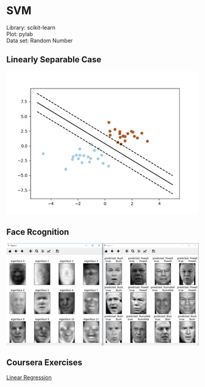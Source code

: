 # SVM

Library: scikit-learn </br>
Plot: pylab</br>
Data set: Random Number</br>

## Linearly Separable Case

<img src="https://github.com/LeoZ123/Machine-Learning-Practice/blob/master/Support_Vector_Machine(SVM)/SVM1.png">

## Face Rcognition

<img src="https://github.com/LeoZ123/Machine-Learning-Practice/blob/master/Support_Vector_Machine(SVM)/face.png">

## Coursera Exercises

[Linear Regression](https://github.com/LeoZ123/Machine-Learning-Coursera/tree/master/machine-learning-ex2)</br>
